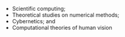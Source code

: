 * Scientific computing;
* Theoretical studies on numerical methods;
* Cybernetics; and
* Computational theories of human vision

<!---
ft-pa/ft-pa is a ✨ special ✨ repository because its `README.md` (this file) appears on your GitHub profile.
You can click the Preview link to take a look at your changes.
--->
